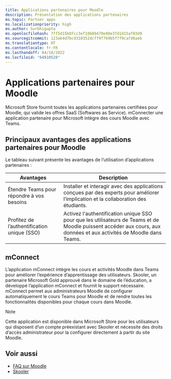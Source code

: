 ```yaml
---
title: Applications partenaires pour Moodle
description: Présentation des applications partenaires
ms.topic: Partner apps
ms.localizationpriority: high
ms.author: Surbhigupta
ms.openlocfilehash: 7ff5d15b0fcc3ef10b89470e98e3fd1d15af03d9
ms.sourcegitcommit: 123a64d7bcd310352dcff9f769b5f7f9cafd6aeb
ms.translationtype: HT
ms.contentlocale: fr-FR
ms.lasthandoff: 04/18/2022
ms.locfileid: "64910528"
---
```

# <a name="partner-apps-for-moodle"></a>Applications partenaires pour Moodle

Microsoft Store fournit toutes les applications partenaires certifiées pour Moodle, qui valide les offres SaaS (Softwares as Service). mConnecter une application partenaire pour Microsoft intègre des cours Moodle avec Teams.

## <a name="key-benefits-of-partner-apps-for-moodle"></a>Principaux avantages des applications partenaires pour Moodle

Le tableau suivant présente les avantages de l’utilisation d’applications partenaires :

|Avantages| Description|
|----------|------------|
|Étendre Teams pour répondre à vos besoins| Installer et interagir avec des applications conçues par des experts pour améliorer l’implication et la collaboration des étudiants.|
|Profitez de l’authentification unique (SSO)| Activez l'authentification unique SSO pour que les utilisateurs de Teams et de Moodle puissent accéder aux cours, aux données et aux activités de Moodle dans Teams.|

## <a name="mconnect"></a>mConnect

L’application mConnect intègre les cours et activités Moodle dans Teams pour améliorer l’expérience d’apprentissage des utilisateurs. Skooler, un partenaire Microsoft Gold approuvé dans le domaine de l’éducation, a développé l’application mConnect et fournit le support nécessaire. mConnect permet aux administrateurs Moodle de configurer automatiquement le cours Teams pour Moodle et de rendre toutes les fonctionnalités disponibles pour chaque cours dans Moodle.

>[!NOTE]
>Cette application est disponible dans Microsoft Store pour les utilisateurs qui disposent d’un compte préexistant avec Skooler et nécessite des droits d’accès administrateur pour la configurer directement à partir du site Moodle.
  
<!-- Watch the following video to understand how to get started with mConnect and Teams: -->

<!-- > [!VIDEO unavailable] -->

## <a name="see-also"></a>Voir aussi

* [FAQ sur Moodle](faqs.md)
* [Skooler](https://skooler.com/mconnect/how-to/)
